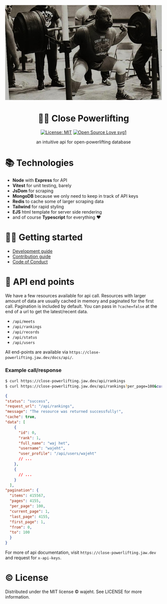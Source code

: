 <div align="center"><img src="https://raw.githubusercontent.com/wajeht/close-powerlifting/main/public/img/louie.jpg"></div>

# <div align="center"> 🏋️‍♂️ Close Powerlifting </div>

<div align="center">

[![License: MIT](https://img.shields.io/badge/License-MIT-blue.svg)](https://opensource.org/licenses/ISC) [![Open Source Love svg1](https://badges.frapsoft.com/os/v1/open-source.svg?v=103)](https://github.com/allkindsofgains/gains)
</div>

<p align="center"> an intuitive api for open-powerlifting database </p>


# 📚 Technologies

- **Node** with **Express** for API
- **Vitest** for unit testing, barely
- **JsDom** for scraping
- **MongoDB** because we only need to keep in track of API keys
- **Redis** to cache some of larger scraping data
- **Tailwind** for rapid styling
- **EJS** html template for server side rendering
- and of course **Typescript** for everything ❤️


# 👨‍💻 Getting started

- [Development guide](https://github.com/wajeht/close-powerlifting/blob/main/docs/getting-started.md)
- [Contribution guide](https://github.com/wajeht/close-powerlifting/blob/main/docs/contribution.md)
- [Code of Conduct](https://github.com/wajeht/close-powerlifting/blob/main/docs/code-of-conduct.md)


# 📃 API end points
We have a few resources available for api call. Resources with larger amount of data are usually cached in memory and paginated for the first call. Pagination is included by default. You can pass in `?cache=false` at the end of a url to get the latest/recent data.


- `/api/meets`
- `/api/rankings`
- `/api/records`
- `/api/status`
- `/api/users`

All end-points are available via `https://close-powerlifting.jaw.dev/docs/api/`.

### Example call/response


```bash
$ curl https://close-powerlifting.jaw.dev/api/rankings
$ curl https://close-powerlifting.jaw.dev/api/rankings?per_page=100&current_page=1&cahe=false
```

```json
{
"status": "success",
"request_url": "/api/rankings",
"message": "The resource was returned successfully!",
"cache": true,
"data": [
    {
      "id": 0,
      "rank": 1,
      "full_name": "waj het",
      "username": "wajeht",
      "user_profile": "/api/users/wajeht"
      // ...
    },
    {
      // ...
    }
  ],
"pagination": {
  "items": 415567,
  "pages": 4155,
  "per_page": 100,
  "current_page": 1,
  "last_page": 4155,
  "first_page": 1,
  "from": 0,
  "to": 100
  }
}
```

For more of api documentation, visit `https://close-powerlifting.jaw.dev` and request for `x-api-keys`.


# © License

Distributed under the MIT license © wajeht. See LICENSE for more information.
